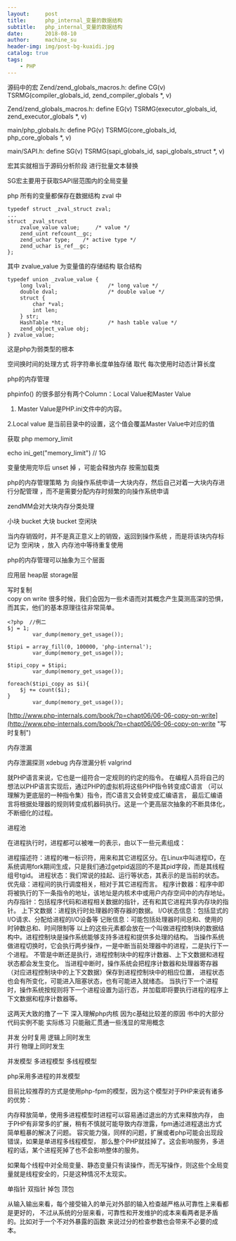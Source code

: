 ```yaml
---
layout:     post
title:      php_internal_变量的数据结构
subtitle:   php_internal_变量的数据结构
date:       2018-08-10
author:     machine_su
header-img: img/post-bg-kuaidi.jpg
catalog: true
tags:
    - PHP
---
```


源码中的宏
Zend/zend_globals_macros.h:
	define CG(v) TSRMG(compiler_globals_id, zend_compiler_globals *, v)

Zend/zend_globals_macros.h:
	define EG(v) TSRMG(executor_globals_id, zend_executor_globals *, v)

main/php_globals.h:
    define PG(v) TSRMG(core_globals_id, php_core_globals *, v)

main/SAPI.h:
	define SG(v) TSRMG(sapi_globals_id, sapi_globals_struct *, v)

宏其实就相当于源码分析阶段 进行批量文本替换

SG宏主要用于获取SAPI层范围内的全局变量 


php 所有的变量都保存在数据结构 zval 中

	typedef struct _zval_struct zval;
	...
	struct _zval_struct 
	    zvalue_value value;     /* value */
	    zend_uint refcount__gc;
	    zend_uchar type;    /* active type */
	    zend_uchar is_ref__gc;
	};

其中 zvalue_value 为变量值的存储结构  联合结构

	typedef union _zvalue_value {
	    long lval;                  /* long value */
	    double dval;                /* double value */
	    struct {
	        char *val;
	        int len;
	    } str;
	    HashTable *ht;              /* hash table value */
	    zend_object_value obj;
	} zvalue_value;


这是php为弱类型的根本

空间换时间的处理方式
将字符串长度单独存储 取代 每次使用时动态计算长度


php的内存管理

 phpinfo() 的很多部分有两个Column：Local Value和Master Value

1. Master Value是PHP.ini文件中的内容。

2.Local value 是当前目录中的设置，这个值会覆盖Master Value中对应的值


获取 php memory_limit

echo  ini_get("memory_limit")  // 1G


变量使用完毕后 unset 掉 ，可能会释放内存
按需加载类

php的内存管理策略 为 向操作系统申请一大块内存，然后自己对着一大块内存进行分配管理 ，而不是需要分配内存时频繁的向操作系统申请

zendMM会对大块内存分类处理

小块 bucket
大块 bucket
空闲块

当内存销毁时，并不是真正意义上的销毁，返回到操作系统 ，而是将该块内存标记为 空闲块 ，放入 内存池中等待重复使用

php的内存管理可以抽象为三个层面

应用层 
heap层
storage层


写时复制  
copy on write 
很多时候，我们会因为一些术语而对其概念产生莫测高深的恐惧，而其实，他们的基本原理往往非常简单。

	<?php  //例二
	$j = 1;
	        var_dump(memory_get_usage());
	 
	$tipi = array_fill(0, 100000, 'php-internal');
	        var_dump(memory_get_usage());
	 
	$tipi_copy = $tipi;
	        var_dump(memory_get_usage());
	 
	foreach($tipi_copy as $i){
	    $j += count($i); 
	}
	        var_dump(memory_get_usage());

[http://www.php-internals.com/book/?p=chapt06/06-06-copy-on-write](http://www.php-internals.com/book/?p=chapt06/06-06-copy-on-write "写时复制")


内存泄漏

内存泄漏探测  xdebug
内存泄漏分析  valgrind

就PHP语言来说，它也是一组符合一定规则的约定的指令。 在编程人员将自己的想法以PHP语言实现后，通过PHP的虚拟机将这些PHP指令转变成C语言 （可以理解为更底层的一种指令集）指令，而C语言又会转变成汇编语言， 最后汇编语言将根据处理器的规则转变成机器码执行。这是一个更高层次抽象的不断具体化，不断细化的过程。


进程池

在进程执行时，进程都可以被唯一的表示，由以下一些元素组成：

进程描述符：进程的唯一标识符，用来和其它进程区分。在Linux中叫进程ID，在系统调用fork期间生成，只是我们通过getpid返回的不是其pid字段，而是其线程组号tgid。
进程状态：我们常说的挂起、运行等状态，其表示的是当前的状态。
优先级：进程间的执行调度相关，相对于其它进程而言。
程序计数器：程序中即将被执行的下一条指令的地址，该地址是内核术中或用户内存空间中的内存地址。
内存指针：包括程序代码和进程相关数据的指针，还有和其它进程共享内存块的指针。
上下文数据：进程执行时处理器的寄存器的数据。
I/O状态信息：包括显式的I/O请求、分配给进程的I/O设备等
记账信息：可能包括处理器时间总和、使用的时钟数总和、时间限制等
以上的这些元素都会放在一个叫做进程控制块的数据结构中。进程控制块是操作系统能够支持多进程和提供多处理的结构。 当操作系统做进程切换时，它会执行两步操作，一是中断当前处理器中的进程，二是执行下一个进程。 不管是中断还是执行，进程控制块中的程序计数器、上下文数据和进程状态都会发生变化。 当进程中断时，操作系统会把程序计数器和处理器寄存器（对应进程控制块中的上下文数据）保存到进程控制块中的相应位置， 进程状态也会有所变化，可能进入阻塞状态，也有可能进入就绪态。 当执行下一个进程时，操作系统按规则将下一个进程设置为运行态，并加载即将要执行进程的程序上下文数据和程序计数器等。



这两天大致的撸了一下 深入理解php内核
因为c基础比较差的原因 书中的大部分代码实例不能 实际练习
只能融汇贯通一些浅显的常用概念


并发  分时复用 逻辑上同时发生  
并行  物理上同时发生   

并发模型
多进程模型
多线程模型

php采用多进程的并发模型

目前比较推荐的方式是使用php-fpm的模型，因为这个模型对于PHP来说有诸多的优势：

内存释放简单，使用多进程模型时进程可以容易通过退出的方式来释放内存， 由于PHP有非常多的扩展，稍有不慎就可能导致内存泄露，fpm通过进程退出方式 简单粗暴的解决了问题。
容灾能力强，同样的问题，扩展或者php可能会出现段错误，如果是单进程多线程模型， 那么整个PHP就挂掉了。这会影响服务，多进程的话，某个进程死掉了也不会影响整体的服务。


如果每个线程中对全局变量、静态变量只有读操作，而无写操作，则这些个全局变量就是线程安全的，只是这种情况不太现实。



单指针 双指针 
掉包   顶包  



从输入输出来看，每个接受输入的单元对外部的输入检查越严格从可靠性上来看都是更好的， 不过从系统的分层来看，可靠性和开发维护的成本来看两者是矛盾的。比如对于一个不对外暴露的函数 来说过分的检查参数也会带来不必要的成本。